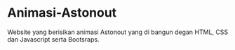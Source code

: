 # Animasi-Astonout
Website yang berisikan animasi Astonout yang di bangun degan HTML, CSS dan Javascript serta Bootsraps.
